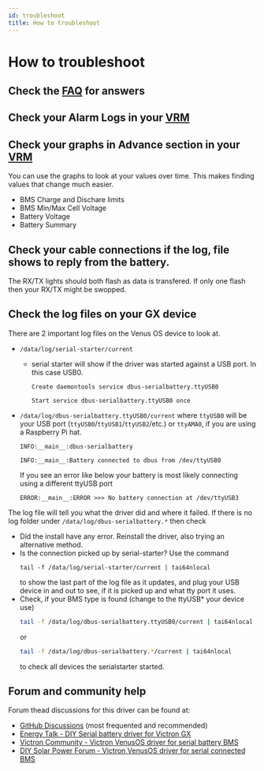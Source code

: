 ```yaml
---
id: troubleshoot
title: How to troubleshoot
---
```


# How to troubleshoot

## Check the [FAQ](https://github.com/Louisvdw/dbus-serialbattery/wiki/FAQ) for answers

## Check your Alarm Logs in your [VRM](https://vrm.victronenergy.com/)

## Check your graphs in Advance section in your [VRM](https://vrm.victronenergy.com/)
You can use the graphs to look at your values over time. This makes finding values that change much easier.
* BMS Charge and Dischare limits
* BMS Min/Max Cell Voltage
* Battery Voltage
* Battery Summary


## Check your cable connections if the log, file shows to reply from the battery.
The RX/TX lights should both flash as data is transfered. If only one flash then your RX/TX might be swopped.


## Check the log files on your GX device
There are 2 important log files on the Venus OS device to look at.
* `/data/log/serial-starter/current`
  - serial starter will show if the driver was started against a USB port. In this case USB0.
    ```
    Create daemontools service dbus-serialbattery.ttyUSB0

    Start service dbus-serialbattery.ttyUSB0 once
    ```

* `/data/log/dbus-serialbattery.ttyUSB0/current` where `ttyUSB0` will be your USB port (`ttyUSB0`/`ttyUSB1`/`ttyUSB2`/etc.) or `ttyAMA0`, if you are using a Raspberry Pi hat.
    ```
    INFO:__main__:dbus-serialbattery

    INFO:__main__:Battery connected to dbus from /dev/ttyUSB0
    ```

    If you see an error like below your battery is most likely connecting using a different ttyUSB port
    ```
    ERROR:__main__:ERROR >>> No battery connection at /dev/ttyUSB3
    ```

The log file will tell you what the driver did and where it failed.
If there is no log folder under `/data/log/dbus-serialbattery.*` then check
   - Did the install have any error. Reinstall the driver, also trying an alternative method.
   - Is the connection picked up by serial-starter? Use the command
     ```
     tail -f /data/log/serial-starter/current | tai64nlocal
     ```
     to show the last part of the log file as it updates, and plug your USB device in and out to see, if it is picked up and what tty port it uses.
   - Check, if your BMS type is found (change to the ttyUSB* your device use)
     ```bash
     tail -f /data/log/dbus-serialbattery.ttyUSB0/current | tai64nlocal
     ```
     or
     ```bash
     tail -f /data/log/dbus-serialbattery.*/current | tai64nlocal
     ```
     to check all devices the serialstarter started.


## Forum and community help

Forum thead discussions for this driver can be found at:

* [GitHub Discussions](https://github.com/Louisvdw/dbus-serialbattery/discussions) (most frequented and recommended)
* [Energy Talk - DIY Serial battery driver for Victron GX](https://energytalk.co.za/t/diy-serial-battery-driver-for-victron-gx/80)
* [Victron Community - Victron VenusOS driver for serial battery BMS](https://community.victronenergy.com/questions/76159/victron-venusos-driver-for-serial-connected-bms-av.html)
* [DIY Solar Power Forum - Victron VenusOS driver for serial connected BMS](https://diysolarforum.com/threads/victron-venusos-driver-for-serial-connected-bms-available-ltt-power-jbd-battery-overkill-solar-smart-bms.17847/)
